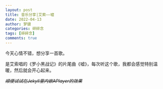 ```yaml
---
layout: post
title: 音乐分享|艾索——嘘
date: 2022-04-13
author: 梦貘
categories: 碎碎念
tags: [碎碎念]
comments: true
---
```


今天心情不错，想分享一首歌。

是艾索唱的《罗小黑战记》的片尾曲《嘘》，每次听这个歌，我都会感觉特别温暖，然后就会开心起来。

<del><i>顺便试试在Jekyll里内嵌APlayer的效果</i></del>

<!-- more -->

<script>
const ap = new APlayer({
    container: document.getElementById('aplayer'),
    autoplay: true,
    fixed: true,
    audio: [{
        name: '嘘',
        artist: '艾索',
        url: 'https://drive.b-hu.org/music/xu-aisuo.mp3',
        cover: 'https://y.qq.com/music/photo_new/T002R300x300M000000lKfvl0dHqmB_1.jpg'
    }]
});
</script>
